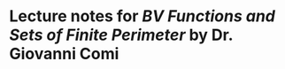 Lecture notes for _BV Functions and Sets of Finite Perimeter_ by Dr. Giovanni Comi
========================================================================
